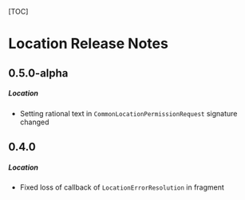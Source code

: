 [TOC]
# Location Release Notes
## 0.5.0-alpha
##### Location
* Setting rational text in `CommonLocationPermissionRequest` signature changed 
## 0.4.0
##### Location
* Fixed loss of callback of `LocationErrorResolution` in fragment
